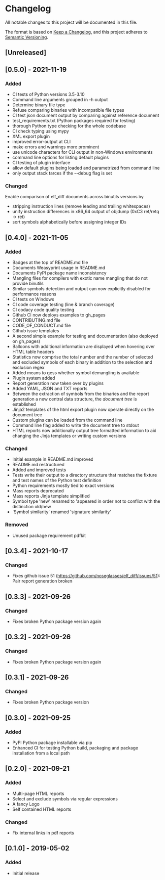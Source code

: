 # Changelog
All notable changes to this project will be documented in this file.

The format is based on [Keep a Changelog](https://keepachangelog.com/en/1.0.0/),
and this project adheres to [Semantic Versioning](https://semver.org/spec/v2.0.0.html).

## [Unreleased]

## [0.5.0] - 2021-11-19
### Added
- CI tests of Python versions 3.5-3.10
- Command line arguments grouped in -h output
- Determine binary file type
- Refuse comparing binaries with incompatible file types
- CI test json document output by comparing against reference document
- test_requirements.txt (Python packages required for testing)
- thorough Python type checking for the whole codebase
- CI check typing using mypy
- XML export plugin
- improved error-output at CLI
- make errors and warnings more prominent
- use unicode characters for CLI output in non-Windows environments
- command line options for listing default plugins
- CI testing of plugin interface
- allow default plugins being loaded and parametrized from command line
- only output stack tarces if the --debug flag is set

### Changed
Enable comparison of elf_diff documents across binutils versions by
- stripping instruction lines (remove leading and trailing whitespaces)
- unify instruction differences in x86_64 output of objdump (0xC3 ret/retq -> ret)
- sort symbols alphabetically before assigning integer IDs

## [0.4.0] - 2021-11-05
### Added
- Badges at the top of README.md file
- Documents Weasyprint usage in README.md
- Documents PyPI package name inconsistency
- Mangling files for compilers with exotic name mangling that do not provide binutils
- Similar symbols detection and output can now explicitly disabled for performance reasons
- CI tests on Windows
- CI code coverage testing (line & branch coverage)
- CI codacy code quality testing
- Github CI now deploys examples to gh_pages
- CONTRIBUTING.md file
- CODE_OF_CONDUCT.md file
- Github issue templates
- A second simple example for testing and documentation (also deployed on gh_pages)
- Balloons with additional information are displayed when hovering over HTML table headers
- Statistics now comprise the total number and the number of selected and excluded symbols
of each binary in addition to the selection and exclusion regex
- Added means to gess whether symbol demangling is available
- Plugin system added
- Report generation now taken over by plugins
- Added YAML, JSON and TXT reports
- Between the extraction of symbols from the binaries and the report generation a
new central data structure, the _document tree_ is established
- Jinja2 templates of the html export plugin now operate directly on the document tree
- Custom plugins can be loaded from the command line
- Command line flag added to write the document tree to stdout
- HTML reports now additionally output tree formatted information to aid changing the Jinja templates or writing custom versions

### Changed
- Initial example in README.md improved
- README.md restructured
- Added and improved tests
- Tests write their output to a directory structure that matches the fixture and test names
of the Python test definition
- Python requirements mostly tied to exact versions
- Mass reports deprecated
- Mass reports Jinja template simplified
- Symbol type 'new' renamed to 'appeared in order not to conflict with the distinction old/new
- 'Symbol similarity' renamed 'signature similarity'

### Removed
- Unused package requirement pdfkit

## [0.3.4] - 2021-10-17
### Changed
- Fixes github issue 51 (https://github.com/noseglasses/elf_diff/issues/51):
Pair report generation broken

## [0.3.3] - 2021-09-26
### Changed
- Fixes broken Python package version again

## [0.3.2] - 2021-09-26
### Changed
- Fixes broken Python package version again

## [0.3.1] - 2021-09-26
### Changed
- Fixes broken Python package version

## [0.3.0] - 2021-09-25
### Added
- PyPI Python package installable via pip
- Enhanced CI for testing Python build, packaging and package installation from a local path

## [0.2.0] - 2021-09-21
### Added
- Multi-page HTML reports
- Select and exclude symbols via regular expressions
- A fancy Logo
- Self contained HTML reports

### Changed
- Fix internal links in pdf reports

## [0.1.0] - 2019-05-02
### Added
- Initial release
